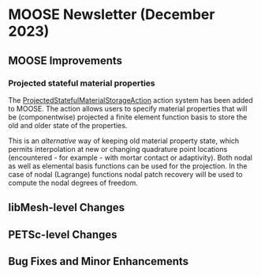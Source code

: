 # MOOSE Newsletter (December 2023)

## MOOSE Improvements

### Projected stateful material properties

The [ProjectedStatefulMaterialStorageAction](/ProjectedStatefulMaterialStorageAction.md)
action system has been added to MOOSE. The action allows users to specify material
properties that will be (componentwise) projected a finite element function basis
to store the old and older state of the properties.

This is an *alternative* way of keeping old material property state, which permits
interpolation at new or changing quadrature point locations (encountered - for
example - with mortar contact or adaptivity). Both nodal as well as elemental basis
functions can be used for the projection. In the case of nodal (Lagrange) functions
nodal patch recovery will be used to compute the nodal degrees of freedom.

## libMesh-level Changes

## PETSc-level Changes

## Bug Fixes and Minor Enhancements

